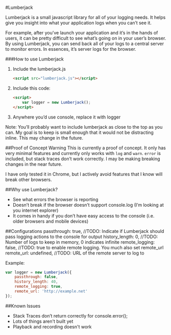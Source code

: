 #Lumberjack

Lumberjack is a small javascript library for all of your logging needs. It helps give you insight into what your application logs when you can’t see it.

For example, after you’ve launch your application and it’s in the hands of users, it can be pretty difficult to see what’s going on in your user’s browser. By using Lumberjack, you can send back all of your logs to a central server to monitor errors. In essences, it’s server logs for the browser.

###How to use Lumberjack

1. Include the lumberjack.js

   ```html
   <script src="lumberjack.js"></script>
   ```
2. Include this code:

    ```html
    <script>
        var logger = new Lumberjack();
    </script>
    ```
3. Anywhere you’d use console, replace it with logger

Note: You’ll probably want to include lumberjack as close to the top as you can.  My goal is to keep is small enough that it would not be distracting inline. This may change in the future.


##Proof of Concept Warning
This is currently a proof of concept. It only has very minimal features and currently only works with `log` and `warn`. `error` is included, but stack traces don’t work correctly. I may be making breaking changes in the near future.

I have only tested it in Chrome, but I actively avoid features that I know will break other browsers.

##Why use Lumberjack?
* See what errors the browser is reporting
* Doesn’t break if the browser doesn’t support console.log (I’m looking at you internet explorer)
* It comes in handy if you don’t have easy access to the console (i.e. older browsers and mobile devices)

##Configurations
passthrough: true, //TODO: Indicate if Lumberjack should pass logging actions to the console for output
history_length: 0, //TODO: Number of logs to keep in memory, 0 indicates infinite
remote_logging: false, //TODO: true to enable remote logging. You much also set remote_url
remote_url: undefined, //TODO: URL of the remote server to log to

Example:

```javascript
var logger = new Lumberjack({
    passthrough: false,
    history_length: 40,
    remote_logging: true,
    remote_url: 'http://example.net'
});
```

##Known Issues
* Stack Traces don’t return correctly for console.error();
* Lots of things aren't built yet
* Playback and recording doesn't work
